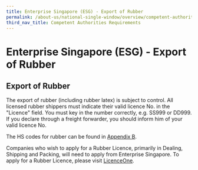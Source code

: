 ```yaml
---
title: Enterprise Singapore (ESG) - Export of Rubber
permalink: /about-us/national-single-window/overview/competent-authorities-requirements/ESG-Rubber
third_nav_title: Competent Authorities Requirements
---
```



# Enterprise Singapore (ESG) - Export of Rubber

## Export of Rubber

The export of rubber (including rubber latex) is subject to control. All licensed rubber shippers must indicate their valid licence No. in the "Licence" field. You must key in the number correctly, e.g. SS999 or DD999. If you declare through a freight forwarder, you should inform him of your valid licence No.

The HS codes for rubber can be found in [Appendix B](/documents/about-us//AppendixB.pdf).

Companies who wish to apply for a Rubber Licence, primarily in Dealing, Shipping and Packing, will need to apply from Enterprise Singapore. To apply for a Rubber Licence, please visit [LicenceOne](https://licence1.business.gov.sg/web/frontier/eadvisor?p_p_id=eAdvisor_WAR_foblsportlet&p_p_lifecycle=0&p_p_state=normal&p_p_mode=view&p_p_col_id=column-1&p_p_col_count=1&_eAdvisor_WAR_foblsportlet_selectedLicenceIds=39&_eAdvisor_WAR_foblsportlet_action=showSelectedLicences&_eAdvisor_WAR_foblsportlet_fromWhere=CTGRY_KEYWORDSEARCHING&_eAdvisor_WAR_foblsportlet_selectionFrom=KeywordSearching).
